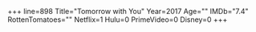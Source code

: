 +++
line=898
Title="Tomorrow with You"
Year=2017
Age=""
IMDb="7.4"
RottenTomatoes=""
Netflix=1
Hulu=0
PrimeVideo=0
Disney=0
+++

